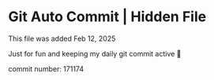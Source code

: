 # Git Auto Commit | Hidden File

This file was added Feb 12, 2025

Just for fun and keeping my daily git commit active 🤪

commit number: 171174
